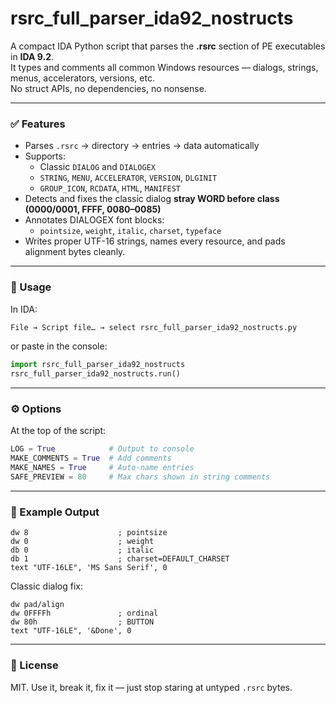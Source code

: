# rsrc_full_parser_ida92_nostructs

A compact IDA Python script that parses the **.rsrc** section of PE executables in **IDA 9.2**.  
It types and comments all common Windows resources — dialogs, strings, menus, accelerators, versions, etc.  
No struct APIs, no dependencies, no nonsense.

---

### ✅ Features
- Parses `.rsrc` → directory → entries → data automatically  
- Supports:
  - Classic `DIALOG` and `DIALOGEX`
  - `STRING`, `MENU`, `ACCELERATOR`, `VERSION`, `DLGINIT`
  - `GROUP_ICON`, `RCDATA`, `HTML`, `MANIFEST`
- Detects and fixes the classic dialog **stray WORD before class (0000/0001, FFFF, 0080–0085)**  
- Annotates DIALOGEX font blocks:
  - `pointsize`, `weight`, `italic`, `charset`, `typeface`
- Writes proper UTF-16 strings, names every resource, and pads alignment bytes cleanly.

---

### 🧠 Usage

In IDA:
```python
File → Script file… → select rsrc_full_parser_ida92_nostructs.py
```
or paste in the console:
```python
import rsrc_full_parser_ida92_nostructs
rsrc_full_parser_ida92_nostructs.run()
```

---

### ⚙️ Options
At the top of the script:
```python
LOG = True            # Output to console
MAKE_COMMENTS = True  # Add comments
MAKE_NAMES = True     # Auto-name entries
SAFE_PREVIEW = 80     # Max chars shown in string comments
```

---

### 🧩 Example Output
```
dw 8                    ; pointsize
dw 0                    ; weight
db 0                    ; italic
db 1                    ; charset=DEFAULT_CHARSET
text "UTF-16LE", 'MS Sans Serif', 0
```

Classic dialog fix:
```
dw pad/align
dw 0FFFFh               ; ordinal
dw 80h                  ; BUTTON
text "UTF-16LE", '&Done', 0
```

---

### 📄 License
MIT. Use it, break it, fix it — just stop staring at untyped `.rsrc` bytes.
